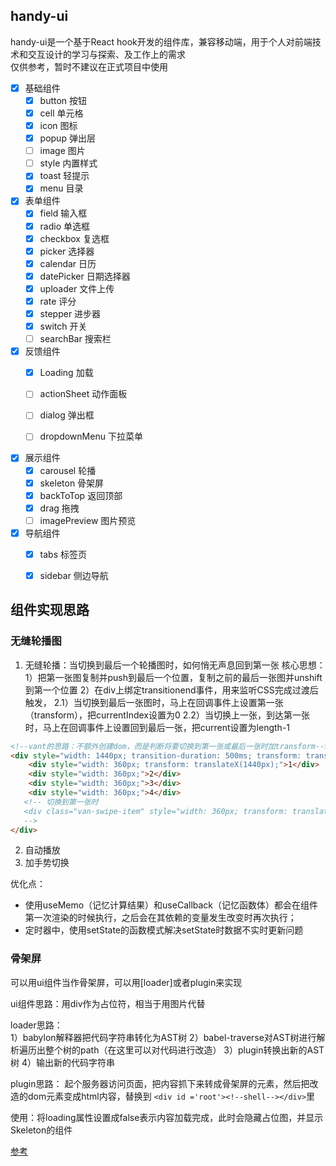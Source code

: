 ## handy-ui
handy-ui是一个基于React hook开发的组件库，兼容移动端，用于个人对前端技术和交互设计的学习与探索、及工作上的需求</br>
仅供参考，暂时不建议在正式项目中使用

- [x] 基础组件
    - [x] button  按钮 
    - [x] cell    单元格
    - [x] icon    图标 
    - [x] popup   弹出层  
    - [ ] image   图片 
    - [ ] style   内置样式 
    - [x] toast   轻提示
    - [x] menu    目录

- [x] 表单组件
    - [x] field     输入框  
    - [x] radio     单选框  
    - [x] checkbox  复选框  
    - [x] picker    选择器 
    - [x] calendar  日历   
    - [x] datePicker 日期选择器 
    - [x] uploader   文件上传
    - [x] rate      评分
    - [x] stepper   进步器
    - [x] switch    开关
    - [ ] searchBar 搜索栏

- [x] 反馈组件
    - [x] Loading 加载
    - [ ] actionSheet  动作面板
    - [ ] dialog       弹出框
    - [ ] dropdownMenu 下拉菜单
    

- [x] 展示组件
    - [x] carousel 轮播
    - [x] skeleton 骨架屏
    - [x] backToTop 返回顶部
    - [x] drag 拖拽
    - [ ] imagePreview 图片预览

- [x] 导航组件
    - [x] tabs 标签页
    - [x] sidebar 侧边导航



## 组件实现思路

### 无缝轮播图
1. 无缝轮播：当切换到最后一个轮播图时，如何悄无声息回到第一张
核心思想：
1）把第一张图复制并push到最后一个位置，复制之前的最后一张图并unshift到第一个位置
2）在div上绑定transitionend事件，用来监听CSS完成过渡后触发，
    2.1）当切换到最后一张图时，马上在回调事件上设置第一张（transform），把currentIndex设置为0
    2.2）当切换上一张，到达第一张时，马上在回调事件上设置回到最后一张，把current设置为length-1
```html
<!--vant的思路：不额外创建dom，而是判断将要切换到第一张或最后一张时加transform--> 
<div style="width: 1440px; transition-duration: 500ms; transform: translateX(-1440px);">
    <div style="width: 360px; transform: translateX(1440px);">1</div>
    <div style="width: 360px;">2</div>
    <div style="width: 360px;">3</div>
    <div style="width: 360px;">4</div>
   <!-- 切换到第一张时
   <div class="van-swipe-item" style="width: 360px; transform: translateX(1440px);">4</div>
   --> 
</div>
```
2. 自动播放
3. 加手势切换

优化点：
- 使用useMemo（记忆计算结果）和useCallback（记忆函数体）都会在组件第一次渲染的时候执行，之后会在其依赖的变量发生改变时再次执行；
- 定时器中，使用setState的函数模式解决setState时数据不实时更新问题

### 骨架屏
可以用ui组件当作骨架屏，可以用[loader]或者plugin来实现

ui组件思路：用div作为占位符，相当于用图片代替

loader思路：</br>
1）babylon解释器把代码字符串转化为AST树
2）babel-traverse对AST树进行解析遍历出整个树的path（在这里可以对代码进行改造）
3）plugin转换出新的AST树 
4）输出新的代码字符串

plugin思路：
起个服务器访问页面，把内容抓下来转成骨架屏的元素，然后把改造的dom元素变成html内容，替换到 `<div id ='root'><!--shell--></div>`里

使用：将loading属性设置成false表示内容加载完成，此时会隐藏占位图，并显示Skeleton的组件

<!-- 区别：plugin是build时直接打包成html -->

[参考](https://github.com/danilowoz/react-content-loader)